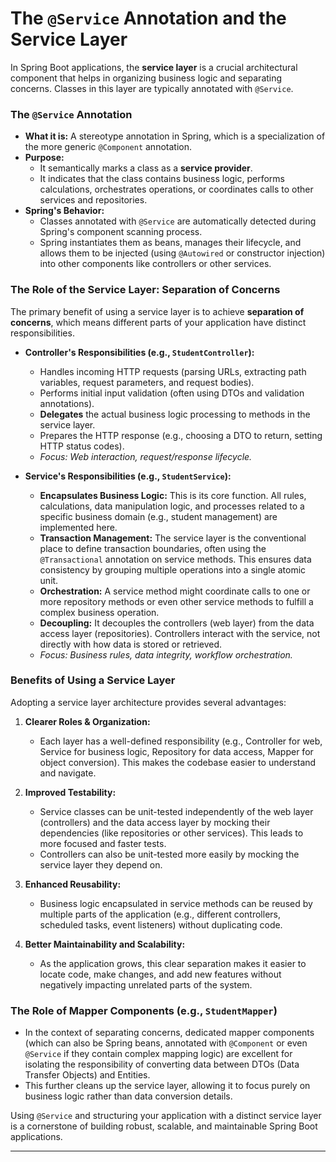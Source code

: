 # The `@Service` Annotation and the Service Layer

In Spring Boot applications, the **service layer** is a crucial architectural component that helps in organizing business logic and separating concerns. Classes in this layer are typically annotated with `@Service`.

### The `@Service` Annotation

- **What it is:** A stereotype annotation in Spring, which is a specialization of the more generic `@Component` annotation.
- **Purpose:**
  - It semantically marks a class as a **service provider**.
  - It indicates that the class contains business logic, performs calculations, orchestrates operations, or coordinates calls to other services and repositories.
- **Spring's Behavior:**
  - Classes annotated with `@Service` are automatically detected during Spring's component scanning process.
  - Spring instantiates them as beans, manages their lifecycle, and allows them to be injected (using `@Autowired` or constructor injection) into other components like controllers or other services.

### The Role of the Service Layer: Separation of Concerns

The primary benefit of using a service layer is to achieve **separation of concerns**, which means different parts of your application have distinct responsibilities.

- **Controller's Responsibilities (e.g., `StudentController`):**

  - Handles incoming HTTP requests (parsing URLs, extracting path variables, request parameters, and request bodies).
  - Performs initial input validation (often using DTOs and validation annotations).
  - **Delegates** the actual business logic processing to methods in the service layer.
  - Prepares the HTTP response (e.g., choosing a DTO to return, setting HTTP status codes).
  - _Focus: Web interaction, request/response lifecycle._

- **Service's Responsibilities (e.g., `StudentService`):**
  - **Encapsulates Business Logic:** This is its core function. All rules, calculations, data manipulation logic, and processes related to a specific business domain (e.g., student management) are implemented here.
  - **Transaction Management:** The service layer is the conventional place to define transaction boundaries, often using the `@Transactional` annotation on service methods. This ensures data consistency by grouping multiple operations into a single atomic unit.
  - **Orchestration:** A service method might coordinate calls to one or more repository methods or even other service methods to fulfill a complex business operation.
  - **Decoupling:** It decouples the controllers (web layer) from the data access layer (repositories). Controllers interact with the service, not directly with how data is stored or retrieved.
  - _Focus: Business rules, data integrity, workflow orchestration._

### Benefits of Using a Service Layer

Adopting a service layer architecture provides several advantages:

1.  **Clearer Roles & Organization:**

    - Each layer has a well-defined responsibility (e.g., Controller for web, Service for business logic, Repository for data access, Mapper for object conversion). This makes the codebase easier to understand and navigate.

2.  **Improved Testability:**

    - Service classes can be unit-tested independently of the web layer (controllers) and the data access layer by mocking their dependencies (like repositories or other services). This leads to more focused and faster tests.
    - Controllers can also be unit-tested more easily by mocking the service layer they depend on.

3.  **Enhanced Reusability:**

    - Business logic encapsulated in service methods can be reused by multiple parts of the application (e.g., different controllers, scheduled tasks, event listeners) without duplicating code.

4.  **Better Maintainability and Scalability:**
    - As the application grows, this clear separation makes it easier to locate code, make changes, and add new features without negatively impacting unrelated parts of the system.

### The Role of Mapper Components (e.g., `StudentMapper`)

- In the context of separating concerns, dedicated mapper components (which can also be Spring beans, annotated with `@Component` or even `@Service` if they contain complex mapping logic) are excellent for isolating the responsibility of converting data between DTOs (Data Transfer Objects) and Entities.
- This further cleans up the service layer, allowing it to focus purely on business logic rather than data conversion details.

Using `@Service` and structuring your application with a distinct service layer is a cornerstone of building robust, scalable, and maintainable Spring Boot applications.

---
